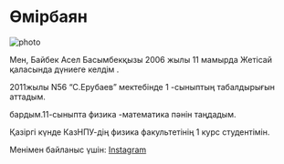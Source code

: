 # Өмірбаян
![photo](https://lh3.googleusercontent.com/pw/ADCreHeNM5h0nRg2I95hOXZ-jJYSmOlWvOStFLuJLYbPl_lOtow5q4orwdZYKyAVzIan73YItOfrZvm00Ca3PhTHv4zlLqJlwioAj3txPgagcXPeCczB2qDm5KvwYcYLTQMwubkTBhlgw5OLXbeg4w5crqolYRoESFfxzAL7fqqZLVyKm2sV5m1AWnvP-FEqA_p0zRnn4H6bJ4F0QVLyw2V8_80-4Hn7OhECohIQ7iGosgEqJcvM7bkZw54ncl1S7iynyAe_PxWXHdSeiLlXobXMpwz4HZ3lpI8AE6mNuWDgor5cAqqX8LicZg5rN4TzM1Xd8ocmoAq3lAeQKT0ZB5l3kEy0tlmDg4AoFsGkgaFBg7izUbrgjSi9IOMyTCGrPltYQHp4-bU4aZ3KQF_RyMMnrTxm2pmWXKRuFqxWnSqYr4fmM4ZAX7r9lXxSb7XpqVAyE4LqnN1KO-1962s1SZ8zuR29GEFOvVwh10Fd6z-IigL38WnQhO7d0AbR7Lm-4wdhDLxevidVKpDJ8qk_hvqttjXF8QHXh5NSagToo2Jx42bh6WrArJDOvdBFsQLZ51wPtBn1cL_mJtEIWRe1CC6c9qlShyfqzNBSAdtDlwvSK08Zk1owWTlSrecvvKQrneTlhsQ4I70-MMQx1OMFnAofRMDnKfzxQ_rM8d3MEZ31EuRwHdink2oTC7U8SlyYsyQ5fwCDH8wXK6LnpGXIbvUoi2tl13bX4NGNv6QFSo742iH_kgkwFtpngn5Fm3aWl_0HaZNDqll-IZngpphzQId-eQVKtfvrkkkc1E7mtrKxrYI4ovD4VTc1djy0GI9zVq4SGzhs6WC1U9c4d7wSOsRHx739ueDkK_aag800wHR_efSmJHRKwbuRGZ6chVk=w688-h606-s-no-gm?authuser=0)



Мен, Байбек Асел Басымбекқызы 2006 жылы 11 мамырда Жетісай қаласында дүниеге келдім .

2011жылы N56 “С.Ерубаев” мектебінде 1 -сыныптың табалдырығын аттадым.

бардым.11-сыныпта физика -математика пәнін таңдадым. 

Қазіргі күнде КазНПУ-дің физика факультетінің 1 курс студентімін.



Менімен байланыс үшін: [Instagram](https://www.instagram.com/baibekova_2?utm_source=qr)
